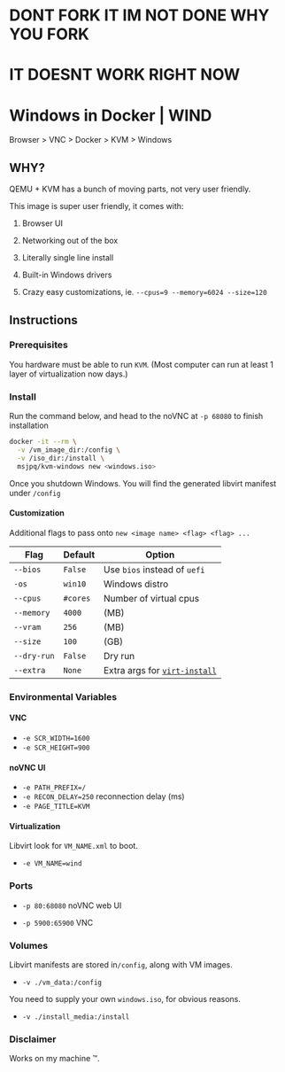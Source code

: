 # DONT FORK IT IM NOT DONE WHY YOU FORK

# IT DOESNT WORK RIGHT NOW

# Windows in Docker | WIND

Browser > VNC > Docker > KVM > Windows

## WHY?

QEMU + KVM has a bunch of moving parts, not very user friendly.

This image is super user friendly, it comes with:

1. Browser UI

2. Networking out of the box

3. Literally single line install

4. Built-in Windows drivers

5. Crazy easy customizations, ie. `--cpus=9 --memory=6024 --size=120`

## Instructions

### Prerequisites

You hardware must be able to run `KVM`. (Most computer can run at least 1 layer of virtualization now days.)

### Install

Run the command below, and head to the noVNC at `-p 68080` to finish installation

```sh
docker -it --rm \
  -v /vm_image_dir:/config \
  -v /iso_dir:/install \
  msjpq/kvm-windows new <windows.iso>
```

Once you shutdown Windows. You will find the generated libvirt manifest under `/config`

#### Customization

Additional flags to pass onto `new <image name> <flag> <flag> ...`

| Flag        | Default  | Option                                                                    |
| ----------- | -------- | ------------------------------------------------------------------------- |
| `--bios`    | `False`  | Use `bios` instead of `uefi`                                              |
| `-os`       | `win10`  | Windows distro                                                            |
| `--cpus`    | `#cores` | Number of virtual cpus                                                    |
| `--memory`  | `4000`   | (MB)                                                                      |
| `--vram`    | `256`    | (MB)                                                                      |
| `--size`    | `100`    | (GB)                                                                      |
| `--dry-run` | `False`  | Dry run                                                                   |
| `--extra`   | `None`   | Extra args for [`virt-install`](https://linux.die.net/man/1/virt-install) |

### Environmental Variables

#### VNC

- `-e SCR_WIDTH=1600`
- `-e SCR_HEIGHT=900`

#### noVNC UI

- `-e PATH_PREFIX=/`
- `-e RECON_DELAY=250` reconnection delay (ms)
- `-e PAGE_TITLE=KVM`

#### Virtualization

Libvirt look for `VM_NAME.xml` to boot.

- `-e VM_NAME=wind`

### Ports

- `-p 80:68080` noVNC web UI

- `-p 5900:65900` VNC

### Volumes

Libvirt manifests are stored in`/config`, along with VM images.

- `-v ./vm_data:/config`

You need to supply your own `windows.iso`, for obvious reasons.

- `-v ./install_media:/install`

### Disclaimer

Works on my machine ™.

